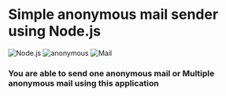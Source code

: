 # **Simple anonymous mail sender using Node.js**

<img alt='Node.js' src='https://img.shields.io/badge/Node.js-100000?style=for-the-badge&logo=Node.js&logoColor=white&labelColor=00CA1E&color=00CA1E'/>
<img alt='anonymous' src='https://img.shields.io/badge/anonymous-100000?style=for-the-badge&logo=anonymous&logoColor=white&labelColor=black&color=black'/>
<img alt='Mail' src='https://img.shields.io/badge/mail-100000?style=for-the-badge&logo=&logoColor=white&labelColor=black&color=FA5032'/>

<br>

### You are able to send one anonymous mail or Multiple anonymous mail using this application
